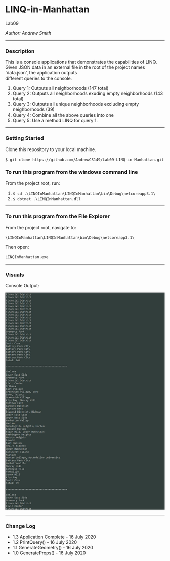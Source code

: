 # LINQ-in-Manhattan

Lab09

*Author: Andrew Smith*

---

### Description

This is a console applications that demonstrates the capabilities of LINQ. Given JSON data
in an external file in the root of the project names 'data.json', the application outputs  
different queries to the console.

1. Query 1: Outputs all neighborhoods (147 total)
2. Query 2: Outputs all neighborhoods exuding empty neighborhoods (143 total)
3. Query 3: Outputs all unique neighborhoods excluding empty neighborhoods (39)
4. Query 4: Combine all the above queries into one 
5. Query 5: Use a method LINQ for query 1.

---

### Getting Started

Clone this repository to your local machine.

`$ git clone https://github.com/AndrewCS149/Lab09-LINQ-in-Manhattan.git`

### To run this program from the windows command line

From the project root, run:

1. `$ cd .\LINQInManhattan\LINQInManhattan\bin\Debug\netcoreapp3.1\`
2. `$ dotnet .\LINQInManhattan.dll`
---

### To run this program from the File Explorer

From the project root, navigate to:

`\LINQInManhattan\LINQInManhattan\bin\Debug\netcoreapp3.1\`

Then open:

`LINQInManhattan.exe`

---

### Visuals

Console Output:

![output](LINQInManhattan/Assets/demo.jpg)

---

### Change Log
- 1.3 Application Complete - 16 July 2020
- 1.2 PrintQuery() - 16 July 2020
- 1.1 GenerateGeometry() - 16 July 2020
- 1.0 GenerateProps() - 16 July 2020


